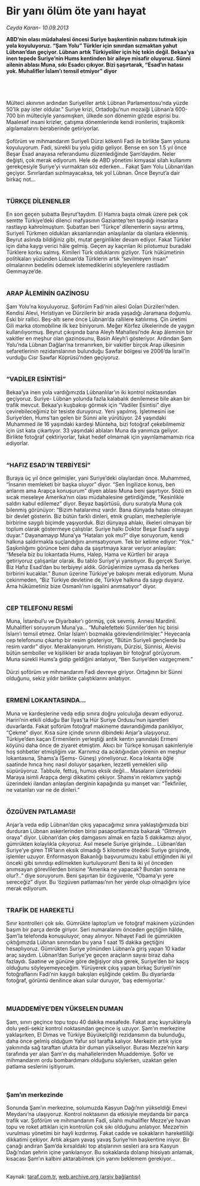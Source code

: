 # Bir yanı ölüm öte yanı hayat

*Ceyda Karan- 10.09.2013*

<div class="yazi"><strong>ABD’nin olası müdahalesi öncesi Suriye başkentinin nabzını tutmak için yola koyuluyoruz. “Şam Yolu” Türkler için sınırdan sızmaktan yahut Lübnan’dan geçiyor. Lübnan artık Türkiyeliler için hiç tekin değil. Bekaa’ya inen tepede Suriye’nin Hums kentinden bir aileye misafir oluyoruz. Sünni ailenin ablası Muna, sıkı Esadcı çıkıyor. Bizi şaşırtarak, “Esad’ın hatası yok. Muhalifler İslam’ı temsil etmiyor” diyor<br/><br/><br/><br/><br/></strong>Mülteci akınının ardından Suriyeliler artık Lübnan Parlamentosu’nda yüzde 50’lik pay ister oldular.” Suriye krizi, Ortadoğu’nun mozaiği Lübnan’a 600-700 bin mülteciyle yansımışken, ülkede son dönemin gözde esprisi bu. Maalesef insani krizler, çatışma dönemlerinde kendi ironilerini, trajikomik algılamalarını beraberinde getiriyorlar.<br/><br/>Şoförüm ve mihmandarım Suriyeli Dürzi kökenli Fadi ile birlikte Şam yoluna koyuluyorum. Fadi, sürekli bu yolu gidip geliyor. Bense en son 1.5 yıl önce Beşar Esad anayasa referandumu düzenlediğinde Şam’daydım. Neler değişti, çok merak ediyorum. Hele de ABD yönetimi kimyasal silah kullanımı gerekçesiyle Suriye’yi vurmaktan söz ederken... Fakat Şam Yolu Lübnan’dan geçiyor. Sınırlardan sızılmayacaksa, tek yol Lübnan. Önce Beyrut’a dair birkaç not...<br/><br/>
<h3>TÜRKÇE DİLENENLER</h3>En son geçen şubatta Beyrut’taydım. El Hamra başta olmak üzere pek çok semtte Türkiye’deki dilenci mafyasının Gaziantep’ten taşıdığı insanlara rastlayıp kahrolmuştum. Şubattan beri ‘Türkçe’ dilenenlerin sayısı artmış, Suriyeli Türkmen oldukları aksanlarından anlaşılanlar da olanlara eklenmiş. Beyrut aslında bildiğiniz gibi, mutat gerginlikler devam ediyor. Fakat Türkler için daha kaygı verici hâle gelmiş. Geçen ay kaçırılan iki pilotumuz buradaki Türklere korku salmış. Kimileri Türk olduklarını gizliyor. Türk hükümetinin politikaları yüzünden Lübnan’da Türklerin artık “sevilmeyen insan” olmalarının bedelini ödemek istemediklerini söyleyenlere rastladım Gemmayze’de.<br/><br/>
<h3>ARAP ÂLEMİNİN GAZİNOSU</h3>Şam Yolu’na koyuluyoruz. Şoförüm Fadi’nin ailesi Golan Dürzileri’nden. Kendisi Alevi, Hıristiyan ve Dürzilerin bir arada yaşadığı Jaramana doğumlu. Eski bir rallici. Beş-altı sene önce Lübnan’da rallilere katılırmış. Çin üretimi Gili marka otomobiline ilk kez biniyorum. Meğer Körfez ülkelerinde de yaygın kullanılıyormuş. Beyrut çıkışında bana Aleyh Mahallesi’nde Arap âleminin bir vakitler en meşhur olan gazinosunu, Basin Aleyh’i gösteriyor. Ardından Şam Yolu’nda Lübnan Dağları’na tırmanırken, bir vakitler birçok Arap ülkesinin sefaretlerinin rezidanslarının bulunduğu Sawfar bölgesi ve 2006’da İsrail’in vurduğu Cisr Sawfar Köprüsü’nden geçiyoruz.<br/><br/>
<h3>“VADİLER ESİNTİSİ”</h3>Bekaa’ya inen yola vardığımızda Lübnanlılar’ın iki kontrol noktasından geçiyoruz. Suriye- Lübnan yolunda fazla kalabalık denilemese bile akan bir trafik mevcut. Bekaa’yı kuşbakışı görmek için “Vadiler Esintisi” diye çevirebileceğimiz bir tesiste duruyoruz. Yeni yapılmış. İşletmesini ise Suriye’den, Hums’tan gelen bir Sünni aile yürütüyor. 24 yaşındaki Muhammed ile 16 yaşındaki kardeşi Münteha, bizi fotoğraf çekebilmemiz için üst kata çıkartıyor. 33 yaşındaki ablaları Muna da yanımıza geliyor. Birlikte fotoğraf çektiriyorlar, fakat hedef olmamak için yayınlamamamızı rica ediyorlar.<br/><br/>
<h3>“HAFIZ ESAD’IN TERBİYESİ”</h3>Buraya üç yıl önce gelmişler, yani Suriye’deki olaylardan önce. Muhammed, “İnsanın memleketi bir başka oluyor” diyor. “Sen İngilizce konuş, ben anlarım ama Arapça konuşurum” diyen ablası Muna beni şaşırtıyor. Sözü en sıcak meseleye Amerika’nın olası müdahalesine getirdiğimde, “Kesinlikle saldırı kabul edilemez” diyor. Beyaz başörtüsü, duru suratıyla Muna çok bilenmiş görünüyor: “Bizim hatalarımız vardır. Bana dünyada hatası olmayan bir devlet gösterin. Biz bütün farklı dinleri, etnik grupları, mezhepleriyle birbirine saygılı biçimde yaşıyorduk. Bizi dünyaya ahlakı, ilkeleri olmayan bir toplum olarak göstermeye çalıştılar. Suriye halkı Doktor Beşar Esad’a saygı duyar.” Dayanamayıp Muna’ya “Hataları yok mu?” diye soruyorum, kendi halkına saldırmakla suçlandığını anımsatıyorum. Tek bir kelime ediyor: “Yok.” Şaşkınlığımı görünce beni daha da şaşırtmaya karar veriyor anlaşılan: “Mesela biz bu lokantada Hums, Halep, Hama ve Kürtleri bir araya getiriyoruz çalışanlar olarak. Bu tablo Suriye’yi yansıtıyor. Bu gerçek Suriye. Biz Hafız Esad’dan bu terbiyeyi aldık. Görüşlerimize uymasa da herkes birbirini kucaklar.” Bunun üzerine Türkiye’ye bakışını merak ediyorum. Muna çekinmeden, “Biz Türkiye devletine de, Türkiye halkına da saygı duyarız. Ama hükümetiniz bize Osmanlı’nın işgalini anımsatıyor” diyor.<br/><br/>
<h3>CEP TELEFONU RESMİ</h3>Muna, İstanbul’u ve Diyarbakır’ı görmüş, çok sevmiş. Annesi Mardinli. Muhalifleri soruyorum Muna’ya... “Muhalefetteki Sünniler’den hiç birisi İslam’ı temsil etmez. Onlar İslam’ı bozmakla görevlendirilmişler.” Heyecanla cep telefonunu çıkartıp bir resim gösteriyor, “Bütün Suriyeli gençlerde bu resim vardır” diyor. Meraklanıyorum. Hıristiyanı, Dürzisi, Sünnisi, Alevisi bütün semboller ve kişilikleri bir arada toplayan bir fotoğraf görüyorum. Muna sürekli Hums’a gidip geldiğini anlatıyor, “Ben Suriye’den vazgeçmem.”<br/><br/>Dürzi şoförüm ve mihmandarım Fadi devreye giriyor. Ortağının bir Sünni olduğunu, sekiz yıldır birlikte çalıştıklarını anlatıyor.<br/><br/>
<h3>ERMENİ LOKANTASINDA...</h3>Muna ve kardeşlerine veda edip sınıra doğru yolculuğa devam ediyoruz. Hariri’nin etkili olduğu Bar İlyas’ta Hür Suriye Ordusu’nun işaretleri duvarlarda. Fakat şoförüm fotoğraf makineme davrandığımda panikliyor, “Çekme” diyor. Kısa süre içinde sınırın dibindeki Anjar’a ulaşıyoruz. Türkiye’den kaçan Ermenilerin yerleştiği antik kentin yanındaki Ermeni köyünü daha önce de ziyaret etmiştim. Akıcı bir Türkçe konuşan sakinleriyle hoş sohbetler etmişliğim var. Karnımız da acıktığından yörenin en meşhur lokantasına, Shams’a (Şems- Güneş) yöneliyoruz. Koca lokanta öğle saatinde hınca hınç nasıl doluyor şaşarken, lezzetli yemekleri silip süpürüyoruz. Tabbule, fettuş, humus eksik değil... Masaların üzerindeki Maraya isimli Arapça dergi dikkatimi çekiyor. Shams’ın reklamını yaptığı üzerindeki ilandan anlaşılan derginin kapağında şu manşet var: “Tekfiriler, ne vatanları var ne de dinleri.”<br/><br/>
<h3>ÖZGÜVEN PATLAMASI!</h3>Anjar’a veda edip Lübnan’dan çıkış yapacağımız sınıra yaklaştığımızda bizi durduran Lübnan askerlerinden birisi pasaportlarımıza bakarak “Gitmeyin oraya” diyor. Lübnan’dan çıkış damgasını almak en fazla 5 dakikamızı alıyor, gümrükten kolaylıkla çıkıyoruz. Asıl mesele Suriye girişinde... Lübnan’dan Suriye’ye giren TIR’ların eksik olmadığı 5 kilometre ötedeki Suriye girişinde, işlemler uzuyor. Enformasyon Bakanlığı başvurumuzu kabul ettiğinden iki yıl önceki gibi sınırdışı edilmekten kurtuluyorum! Beni ta iki yıl önceden anımsayan görevlilerden birisine “Amerika ne yapacak? Bundan sonra ne olur?..” diye soruyorum. Beni şaşırtan bir özgüvenle, “Obama’yı yere sereceğiz” diyor. Bu ‘özgüven patlaması’nın her yerde olup olmadığını iyice merak ediyorum.<br/><br/>
<h3>TRAFİK DE HAREKETLİ</h3>Sınır kontrolleri çok sıkı. Gümrükte laptop’um ve fotoğraf makinem yüzünden başım bir parça derde giriyor. Seri numaralarını önceden geçtiğim hâlde, Şam’la telefonda konuşuluyor, onay alınıyor. Nihayet Fadi ile gümrükten çıktığımızda Lübnan sınırından bu yana 1 saat 15 dakika geçtiğini hesaplıyoruz. Gümrükten Suriye yönünden Lübnan’a giriş yapan 10 kadar araç saydım. Lübnan’dan Suriye’ye geçen araçların sayısı biraz daha fazlaydı. Saatine ve gününe göre değişiyor olsa gerek, Suriye’den bir kaçış olduğunu söyleyemeyeceğim. Yürüyerek çıkış yapan birkaç Suriyeli’nin fotoğraflarını Fadi’nin kaygılı bakışları eşliğinde çektim. Bu diyarlarda fotoğraf, görüntü denilince akan sular duruyor, ‘baş edemiyorlar.’<br/><br/><br/>
<h3>MUADDEMİYE’DEN YÜKSELEN DUMAN</h3>Şam, sınırı geçince topu topu 40 dakika mesafede. Fakat araç kuyruklarıyla dolu yedi-sekiz kontrol noktasından geçince iş uzuyor. Şam’ın merkezine yaklaşırken, El Dimas ve Türkiye Büyükelçiliği rezidansının da bulunduğu, daha önce gelmiş olduğum Yafur sol tarafta kalıyor. Merkezin artık iyice yakınında sağ taraftan ufukta bir duman yükseliyor. Burası Mezze’nin karşı tarafında yer alan Şam’ın dış mahallelerinden Muaddemiye. Şoför ve mihmandarım ordu bombardımanı olduğunu söylerken, uzaktan gelen patlama seslerini işitiyorum.<br/><br/><br/>
<h3>Şam’ın merkezinde</h3>Sonunda Şam’ın merkezine, solumuzda Kasyun Dağı’nın yükseldiği Emevi Meydanı’na ulaşıyoruz. Kontrol noktasının da etkisiyle meydanda bir parça trafik var. Şoförüm ve mihmandarım Fadi, silahlı muhalifler Mezze’ye havan topu ve roket attıkları için kontrolün çok sıkı olduğunu anlatıyor. Mezze’nin vurulması yönetimi bir hayli kızdırmış. Fakat cadde ve sokakların hareketliliği dikkatimi çekiyor. Artık akşam yavaş yavaş Suriye’nin başkentine iniyor. Bir çanağı andıran Şam’da kırsaldaki top atışlarının sesleri ara sıra Kasyun Dağı’ndan şehrin içine yankılanıyor. Bu sokaklarda dolanıp hissiyatı anlamak, kısacası Şam’ın kalbini aktarabilmek için yarını beklemem gerekiyor...<br/><br/>
</div>

Kaynak: [taraf.com.tr](http://www.taraf.com.tr:80/ceyda-karan/makale-bir-yani-olum-ote-yani-hayat.htm), [web.archive.org (arşiv bağlantısı)](http://web.archive.org/web/20130917064140/http://www.taraf.com.tr:80/ceyda-karan/makale-bir-yani-olum-ote-yani-hayat.htm)
